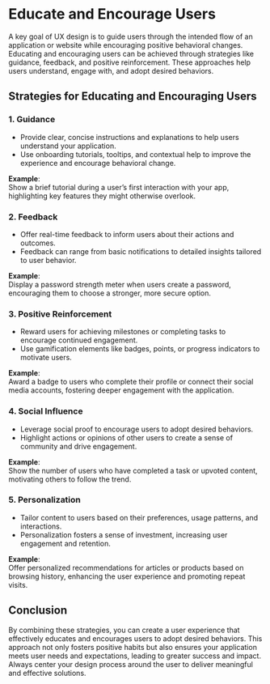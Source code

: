 # Educate and Encourage Users

A key goal of UX design is to guide users through the intended flow of an application or website while encouraging positive behavioral changes. Educating and encouraging users can be achieved through strategies like guidance, feedback, and positive reinforcement. These approaches help users understand, engage with, and adopt desired behaviors.

## Strategies for Educating and Encouraging Users

### 1. **Guidance**

- Provide clear, concise instructions and explanations to help users understand your application.
- Use onboarding tutorials, tooltips, and contextual help to improve the experience and encourage behavioral change.

**Example**:  
 Show a brief tutorial during a user’s first interaction with your app, highlighting key features they might otherwise overlook.

### 2. **Feedback**

- Offer real-time feedback to inform users about their actions and outcomes.
- Feedback can range from basic notifications to detailed insights tailored to user behavior.

**Example**:  
 Display a password strength meter when users create a password, encouraging them to choose a stronger, more secure option.

### 3. **Positive Reinforcement**

- Reward users for achieving milestones or completing tasks to encourage continued engagement.
- Use gamification elements like badges, points, or progress indicators to motivate users.

**Example**:  
 Award a badge to users who complete their profile or connect their social media accounts, fostering deeper engagement with the application.

### 4. **Social Influence**

- Leverage social proof to encourage users to adopt desired behaviors.
- Highlight actions or opinions of other users to create a sense of community and drive engagement.

**Example**:  
 Show the number of users who have completed a task or upvoted content, motivating others to follow the trend.

### 5. **Personalization**

- Tailor content to users based on their preferences, usage patterns, and interactions.
- Personalization fosters a sense of investment, increasing user engagement and retention.

**Example**:  
 Offer personalized recommendations for articles or products based on browsing history, enhancing the user experience and promoting repeat visits.

## Conclusion

By combining these strategies, you can create a user experience that effectively educates and encourages users to adopt desired behaviors. This approach not only fosters positive habits but also ensures your application meets user needs and expectations, leading to greater success and impact. Always center your design process around the user to deliver meaningful and effective solutions.
